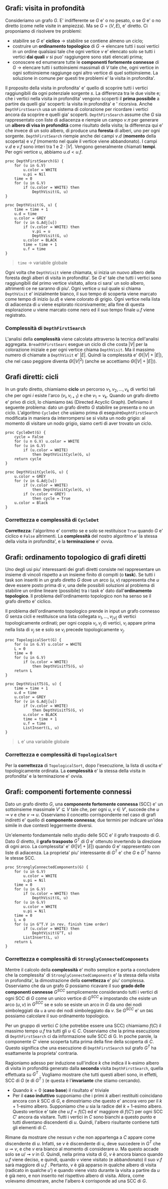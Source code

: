 ## Grafi: visita in profondità
Consideriamo un grafo $G$. E' indifferente se $G$ e' o no pesato, o se $G$ e' o no diretto (come nelle visite in ampiezza). Ma se $G = (V, E)$, e' diretto. 
Ci proponiamo di risolvere tre problemi:
- stabilire se $G$ e' **ciclico** $\rightarrow$ stabilire se contiene almeno un ciclo;
- costruire un **ordinamento topologico** di $G$ $\rightarrow$ elencare tutti i suoi vertici in un ordine qualsiasi tale che ogni vertice $v$ e' elencato solo se tutti i vertici **dai quali** $v$ si puo' raggiungere sono stati elencati prima;
- conoscere ed enumerare tutte le **componenti fortemente connesse** di $G$ $\rightarrow$ elencare tutti i sottoinsiemi massimali di $V$ tale che, ogni vertice in ogni sottoinsieme raggiunge ogni altro vertice di quel sottoinsieme.
La soluzione in comune per questi tre problemi e' la visita in profondita'.

Il proposito della visita in profondita' e' quello di scoprire tutti i vertici raggiungibili da ogni potenziale sorgente $s$. La differenza tra le due visite e; che i vertici nella visita in profondita' vengono scoperti il **prima possibile** a partire da quelli gia' scoperti: la visita in profondita' e ' ricorsiva. Anche `DepthFirstSearch` usa un sistema di colorazione per ricordare i vertici ancora da scoprire e quelli gia' scoperti. `DepthFirsSearch` assume che $G$ sia rappresentato con liste di adiacenza e riempie un campo $v.\pi$ per generare un **albero di visa in profondità** come risultato della visita; la differenza qui e' che invece di un solo albero, di produce una **foresta** di alberi, uno per ogni sorgente.
`DepthFirstSearch` riempie anche dei campi $v.d$ (**momento** della scoperta) e $v.f$ (momento nel quale il vertice viene abbandonato). I campi $v.d$ e $v.f$ sono interi tra $1$ e $2 \cdot |V|$. Vengono generalmente chiamati **tempi**. Per ogni vertice $u$, abbiamo $u.d < u.f$.

``` Pseudocodice
proc DepthFirstSearch(G) {
	for (u in G.V)
		u.color = WHITE
		u.pi = Nil
	time = 0
	for (u in G.V)
		if (u.color = WHITE) then 
			DepthVisit(G, u)
}

proc DepthVisit(G, u) {
	time = time + 1
	u.d = time
	u.color = GREY
	for (v in G.Adj[u])
		if (v.color = WHITE) then 
			v.pi = u
			DepthVisit(G, u)
		u.color = BLACK
		time = time + 1
		u.f = time
}
```

> `time` $\rightarrow$ variabile globale

Ogni volta che `DepthVisit` viene chiamata, si inizia un nuovo albero della foresta degli alberi di visita in profondita'. Se $G$ e' tale che tutti i vertici sono raggiungibili dal primo vertice visitato, allora ci sara' un solo albero, altrimenti ce ne saranno di piu'.
Ogni vertice $u$ sul quale si chiama `DepthVisit` e' inizialmente bianco, il suo tempo di scoperta viene marcato come tempo di inizio ($u.d$) e viene colorato di grigio.
Ogni vertice nella lista di adiacenza di $u$ viene esplorato ricorsivamente; alla fine di questa esplorazione $u$ viene marcato come nero ed il suo tempo finale $u.f$ viene registrato.

### Complessità di `DepthFirstSearch`
L'analisi della **complessità** viene calcolata attraverso la tecnica dell'analisi aggregata.
`BreadthFirstSearc` esegue un ciclo di che costa $|V|$ per la colorazione iniziale e per ogni vertice chiama `DepthVisit`. Ma il massimo numero di chiamate a `DepthVisit` e' $|E|$. Quindi la complessità e' $\Theta(|V| + |E|)$, che nel caso peggiore diventa $\Theta(|V|^2)$ (anche se accettiamo $\Theta(|V| + |E|)$).

## Grafi diretti: cicli
In un grafo diretto, chiamiamo **ciclo** un percorso $v_1, v_2, ..., v_k$ di vertici tali che per ogni $i$ esiste l'arco $(v_i, v_{i+1})$ e che $v_1 = v_k$. Quando un grafo diretto e' privo di cicli, lo chiamiamo `DAG` (Directed Acyclic Graph). 
Definiamo il seguente problema: dato un grafo diretto $G$ stabilire se presenta o no un ciclo. L'algoritmo `CycleDet` che usiamo prima di eseguire`DephtFirstSearch` modificata in maniera da interrompersi se si visita un nodo grigio: al momento di visitare un nodo grigio, siamo certi di aver trovato un ciclo.

``` Pseudocodice
proc CycleDet(G) {
	cycle = False
	for (u n G.V) u.color = WHITE
	for (u in G.V)
		if (u.color = WHITE) 
			then DepthVisitCycle(G, u)
	return cycle
}

proc DepthVisitCycle(G, u) {
	u.color = GREY
	for (v in G.Adj[u])
		if (v.color = WHITE)
			then DepthVisitCycle(G, v)
		if (v.color = GREY)
			then cycle = True
	u.color = Black
}
```

### Correttezza e complessità di `CycleDet`
**Correttezza**: l'algoritmo e' corretto se e solo se restituisce `True` quando $G$ e' ciclico e `False` altrimenti.
La **complessità** del nostro algoritmo e' la stessa della visita in profondita', e la **terminazione** e' ovvia.

## Grafi: ordinamento topologico di grafi diretti
Uno degli usi piu' interessanti dei grafi diretti consiste nel rappresentare un insieme di vincoli rispetto a un insieme finito di compiti (o **task**). Se tutti i task son inseriti in un grafo diretto $G$ dove un arco $(u,v)$ rappresenta che $`u`$ deve essere posto prima di $v$, una delle possibili soluzioni al problema di stabilire un ordine lineare (possibile) tra i task e' dato dall'**ordinamento topologico**. Il problema dell'ordinamento topologico non ha senso se il grafo diretto e' ciclico.

Il problema dell'ordinamento topologico prende in input un grafo connesso $G$ senza cicli e restituisce una lista collegata $v_1, ..., v_{|V|}$ di vertici topologicamente ordinati; per ogni coppia $v_i, v_j$ di vertici, $v_i$ appare prima nella lista di $v_j$ se e solo se $v_i$ precede topologicamente $v_j$.

``` Pseudocodice
proc TopologicalSort(G) {
	for (u in G.V) u.color = WHITE
	L = 0
	time = 0
	for (u in G.V)
		if (u.color = WHITE)
			then DepthVisitTS(G, u)
	return L
}

proc DepthVisitTS(G, u) {
	time = time + 1 
	u.d = time
	u.color = GREY
	for (v in G.Adj[u])
		if (v.color = WHITE)
			then DepthVisitTS(G, v)
		u.color = BLACK
		time = time + 1
		u.f = time
		ListInsert(L, u)
}
```

> `L` e' una variabile globale

### Correttezza e complessità di `TopologicalSort`
Per la **correttezza** di `TopologicalSort`, dopo l'esecuzione, la lista di uscita e' topologicamente ordinata. La **complessità** e' la stessa della visita in profondita' e la terminazione e' ovvia.

## Grafi: componenti fortemente connessi
Dato un grafo diretto $G$, una **componente fortemente connessa** (SCC) e' un sottoinsieme massimale $V' \subseteq V$ tale che, per ogni $u, v \in V'$, succede che $u ⇝ v$ e che $v ⇝ u$. 
Osserviamo il concetto corrispondente nel caso di grafi indiretti e' quello di **componente connessa**; due termini per indicare un'idea simile in due contesti leggermente diversi.

Un'elemento fondamentale nello studio delle SCC e' il grafo trasposto di $G$. Dato $G$ diretto, il **grafo trasposto** $G^T$ di $G$ e' ottenuto invertendo la direzione di ogni arco. La complessita' e' $\Theta(|V| + |E|)$ quando $G$ e' rappresentato con liste di adiacenza. La proprieta' piu' interessante di $G^T$ e' che $G$ e $G^T$ hanno le stesse SCC.

``` Pseudcodice
proc StronglyConnectedComponents(G) {
	for (u in G.V)
		u.color = WHITE
		u.pi = Nil
	time = 0
	for (u in G.V)
		if (u.color = WHITE) then
			DepthVisit(G, u)
	for (u in G.V)
		u.color = WHITE
		u.pi = Nil
	time = 0
	L = 0
	for (u in G^T.V in rev. finish time order)
		if (u.color = WHITE) then
			DephtVisit(G^T, u)
		ListInsert(L, u)
	return L
}
```

### Correttezza e complessità di `StronglyConnectedComponents`
Mentre il calcolo della **complessità** e' molto semplice e porta a concludere che la complessita' di `StronglyConnectedComponents` e' la stessa della visita in profondita', la dimostrazione della **correttezza** e' piu' complessa.
Osserviamo che da un grafo $G$ possiamo ricavare il suo **grado delle componenti connesse** $G^{SCC}$ semplicemente considerando tutti i vertici di ogni SCC di $G$ come un unico vertice di $G^{SCC}$ e impostando che esiste un arco $(u,v)$ in $G^{SCC}$ se e solo se esiste un arco in $G$ da uno dei nodi simboleggiati da `u` a uno dei nodi simboleggiato da $v$. Se $G^{SCC}$ e' un `DAG` possiamo calcolare il suo ordinamento topologico.

Per un gruppo di vertici $C$ (che potrebbe essere una SCC) chiamiamo $f(C)$ il massimo tempo $u.f$ tra tutti gli $u \in C$.  Osserviamo che la prima esecuzione di `DepthFirstSearch` ci da informazione sulle SCC di G. In poche parole, la componente $C'$ viene scoperta tutta prima della fine della scoperta di $C$. Questo significa che una esecuzione di `DepthFirstSearch` sul grafo $G^T$ ha esattamente la proprieta' contraria.

Ragioniamo adesso per induzione sull'indice $k$ che indica il k-esimo albero di visita in profondità generato dalla **seconda** visita `DepthFirstSearch`, quella effettuata su $G^T$ . Vogliamo mostrare che tutti questi alberi sono, in effetti, SCC di $G$ (e di $G^T$ ) (e questa è l'**invariante** che stiamo cercando).
- Quando $k=0$ (**caso base**) il risultato e' triviale
- Per il **caso induttivo** supponiamo che i primi $k$ alberi restituiti coincidano ancora con $k$ SCC di $G$, e dimostriamo che questo e' ancora vero per il 
  $k+1$-esimo albero. Supponiamo che $u$ sia la radice del $k+1$-esimo albero. Questo vertice e' tale che $u.f = f(C)$ ed e' maggiore di $f(C')$ per ogni SCC $C'$ ancora da visitare. Tutti i vertici in $C$ sono bianchi a questo punto e tutti diventano discendenti di $u$. Quindi, l'albero risultante contiene tutti gli elementi di $C$.

Rimane da mostrare che nessun $v$ che non appartenga a $C$ appare come discendente di $u$.
Infatti, se $v$ è discendente di u, deve succedere in $G^T$ che $u ⇝ v$, e che $v$ era bianco al momento di considerare $u$. Ma questo accade solo se $u /\rightsquigarrow v$ in $G$. Quindi, nella prima visita di $G$, $v$ è ancora bianco quando $u.f$ viene deciso, e quindi, quando v viene visitato (e abbandonato) il suo $v.f$ sarà maggiore di $u.f$ . Pertanto, $v$ è già apparso in qualche albero di visita (radicato in qualche $u'$) e quando viene visto durante la visita a partire da $u$ è già nero, e non inserito nel rispettivo albero di visita. Allora, come volevamo dimostrare, anche l'albero $k$ corrisponde ad una SCC di $G$.